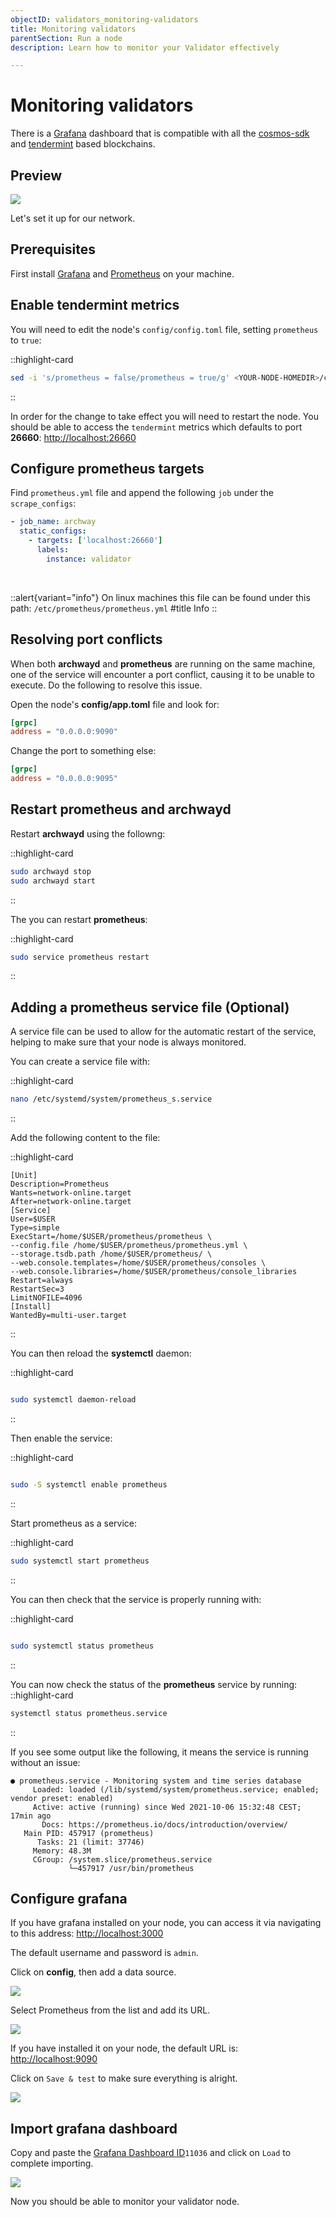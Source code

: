 ```yaml
---
objectID: validators_monitoring-validators
title: Monitoring validators
parentSection: Run a node
description: Learn how to monitor your Validator effectively

---
```


# Monitoring validators

There is a <a href="https://grafana.com/" target="_blank" >Grafana</a> dashboard that is compatible with all the <a href="https://github.com/cosmos/cosmos-sdk" target="_blank" >cosmos-sdk</a> and <a href="https://github.com/tendermint/tendermint" target="_blank" >tendermint</a> based blockchains.

## Preview

![](/images/docs/cosmos-overview.jpg)

Let's set it up for our network.

## Prerequisites

First install <a href="https://grafana.com/" target="_blank" >Grafana</a> and <a href="https://prometheus.io/" target="_blank" >Prometheus</a> on your machine.

## Enable tendermint metrics

You will need to edit the node's `config/config.toml` file, setting `prometheus` to `true`:

::highlight-card

```bash
sed -i 's/prometheus = false/prometheus = true/g' <YOUR-NODE-HOMEDIR>/config/config.toml
```

::

In order for the change to take effect you will need to restart the node. You should be able to access the `tendermint` metrics which defaults to port **26660**: <http://localhost:26660>

## Configure prometheus targets

Find `prometheus.yml` file and append the following `job` under the `scrape_configs`:

```yaml
- job_name: archway
  static_configs:
    - targets: ['localhost:26660']
      labels:
        instance: validator
```

<br>

::alert{variant="info"}
On linux machines this file can be found under this path: `/etc/prometheus/prometheus.yml`
#title
Info
::


## Resolving port conflicts

When both **archwayd** and **prometheus** are running on the same machine, one of the service will encounter a port conflict, causing it to be unable to execute. Do the following to resolve this issue.

Open the node's **config/app.toml** file and look for:

```toml
[grpc]
address = "0.0.0.0:9090"
```

Change the port to something else:

```toml
[grpc]
address = "0.0.0.0:9095"
```

## Restart prometheus and archwayd

Restart **archwayd** using the followng:

::highlight-card

```bash
sudo archwayd stop
sudo archwayd start
```

::

The you can restart **prometheus**:

::highlight-card

```bash
sudo service prometheus restart
```

::


## Adding a prometheus service file (Optional)

A service file can be used to allow for the automatic restart of the service, helping to make sure that your node is always monitored.

You can create a service file with:

::highlight-card

```bash
nano /etc/systemd/system/prometheus_s.service

```

::


Add the following content to the file:

::highlight-card

```service
[Unit]
Description=Prometheus
Wants=network-online.target
After=network-online.target
[Service]
User=$USER
Type=simple
ExecStart=/home/$USER/prometheus/prometheus \
--config.file /home/$USER/prometheus/prometheus.yml \
--storage.tsdb.path /home/$USER/prometheus/ \
--web.console.templates=/home/$USER/prometheus/consoles \
--web.console.libraries=/home/$USER/prometheus/console_libraries
Restart=always
RestartSec=3
LimitNOFILE=4096
[Install]
WantedBy=multi-user.target

```

::

You can then reload the **systemctl** daemon:

::highlight-card

```bash

sudo systemctl daemon-reload
```

::

Then enable the service:

::highlight-card

```bash

sudo -S systemctl enable prometheus
```

::

Start prometheus as a service:

::highlight-card

```bash
sudo systemctl start prometheus
```

::

You can then check that the service is properly running with:

::highlight-card

```bash

sudo systemctl status prometheus
```

::

You can now check the status of the **prometheus** service by running:
::highlight-card

```bash
systemctl status prometheus.service
```

::

If you see some output like the following, it means the service is running without an issue:

```
● prometheus.service - Monitoring system and time series database
     Loaded: loaded (/lib/systemd/system/prometheus.service; enabled; vendor preset: enabled)
     Active: active (running) since Wed 2021-10-06 15:32:48 CEST; 17min ago
       Docs: https://prometheus.io/docs/introduction/overview/
   Main PID: 457917 (prometheus)
      Tasks: 21 (limit: 37746)
     Memory: 48.3M
     CGroup: /system.slice/prometheus.service
             └─457917 /usr/bin/prometheus
```


## Configure grafana

If you have grafana installed on your node, you can access it via navigating to this address: <http://localhost:3000>

The default username and password is `admin`.

Click on **config**, then add a data source.

![](/images/docs/grafana01.png)

Select Prometheus from the list and add its URL.

![](/images/docs/grafana02.png)

If you have installed it on your node, the default URL is: <http://localhost:9090>

Click on `Save & test` to make sure everything is alright.

![](/images/docs/grafana03.png)

## Import grafana dashboard

Copy and paste the <a href="https://grafana.com/grafana/dashboards/11036" target="_blank" >Grafana Dashboard ID</a>`11036` and click on `Load` to complete importing.

![](/images/docs/grafana04.png)

Now you should be able to monitor your validator node.
